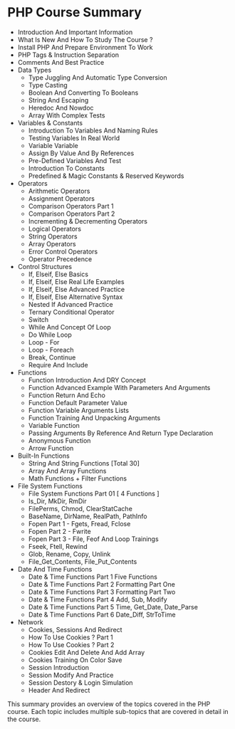 # PHP Course Summary

- Introduction And Important Information
- What Is New And How To Study The Course ?
- Install PHP And Prepare Environment To Work
- PHP Tags & Instruction Separation
- Comments And Best Practice
- Data Types
  - Type Juggling And Automatic Type Conversion
  - Type Casting
  - Boolean And Converting To Booleans
  - String And Escaping
  - Heredoc And Nowdoc
  - Array With Complex Tests
- Variables & Constants
  - Introduction To Variables And Naming Rules
  - Testing Variables In Real World
  - Variable Variable
  - Assign By Value And By References
  - Pre-Defined Variables And Test
  - Introduction To Constants
  - Predefined & Magic Constants & Reserved Keywords
- Operators
  - Arithmetic Operators
  - Assignment Operators
  - Comparison Operators Part 1
  - Comparison Operators Part 2
  - Incrementing & Decrementing Operators
  - Logical Operators
  - String Operators
  - Array Operators
  - Error Control Operators
  - Operator Precedence
- Control Structures
  - If, Elseif, Else Basics
  - If, Elseif, Else Real Life Examples
  - If, Elseif, Else Advanced Practice
  - If, Elseif, Else Alternative Syntax
  - Nested If Advanced Practice
  - Ternary Conditional Operator
  - Switch
  - While And Concept Of Loop
  - Do While Loop
  - Loop - For
  - Loop - Foreach
  - Break, Continue
  - Require And Include
- Functions
  - Function Introduction And DRY Concept
  - Function Advanced Example With Parameters And Arguments
  - Function Return And Echo
  - Function Default Parameter Value
  - Function Variable Arguments Lists
  - Function Training And Unpacking Arguments
  - Variable Function
  - Passing Arguments By Reference And Return Type Declaration
  - Anonymous Function
  - Arrow Function
- Built-In Functions 
  - String And String Functions [Total 30]
  - Array And Array Functions
  - Math Functions + Filter Functions
- File System Functions
  - File System Functions Part 01 [ 4 Functions ]
  - Is_Dir, MkDir, RmDir
  - FilePerms, Chmod, ClearStatCache
  - BaseName, DirName, RealPath, PathInfo
  - Fopen Part 1 - Fgets, Fread, Fclose
  - Fopen Part 2 - Fwrite
  - Fopen Part 3 - File, Feof And Loop Trainings
  - Fseek, Ftell, Rewind
  - Glob, Rename, Copy, Unlink
  - File_Get_Contents, File_Put_Contents
- Date And Time Functions
  - Date & Time Functions Part 1 Five Functions
  - Date & Time Functions Part 2 Formatting Part One
  - Date & Time Functions Part 3 Formatting Part Two
  - Date & Time Functions Part 4 Add, Sub, Modify
  - Date & Time Functions Part 5 Time, Get_Date, Date_Parse
  - Date & Time Functions Part 6 Date_Diff, StrToTime
- Network 
  - Cookies, Sessions And Redirect
  - How To Use Cookies ? Part 1
  - How To Use Cookies ? Part 2
  - Cookies Edit And Delete And Add Array
  - Cookies Training On Color Save
  - Session Introduction
  - Session Modify And Practice
  - Session Destory & Login Simulation
  - Header And Redirect

This summary provides an overview of the topics covered in the PHP course. Each topic includes multiple sub-topics that are covered in detail in the course.
